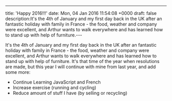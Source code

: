 ---
title: 'Happy 2016!!!'
date: Mon, 04 Jan 2016 11:54:08 +0000
draft: false
description:It's the 4th of January and my first day back in the UK after an fantastic holiday with family in France - the food, weather and company were excellent, and Arthur wants to walk everywhere and has learned how to stand up with help of furniture.---

It's the 4th of January and my first day back in the UK after an fantastic holiday with family in France - the food, weather and company were excellent, and Arthur wants to walk everywhere and has learned how to stand up with help of furniture. It's that time of the year when resolutions are made, but this year I will continue with mine from last year, and add some more:

*   Continue Learning JavaScript and French
*   Increase exercise (running and cycling)
*   Reduce amount of stuff I have (by selling or recycling)